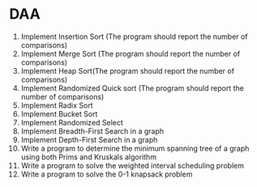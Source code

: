 # DAA

1. Implement Insertion Sort (The program should report the number of comparisons)
2. Implement Merge Sort (The program should report the number of comparisons)
3. Implement Heap Sort(The program should report the number of comparisons)
4. Implement Randomized Quick sort (The program should report the number of
comparisons)
4. Implement Radix Sort
5. Implement Bucket Sort
6. Implement Randomized Select
7. Implement Breadth-First Search in a graph
8. Implement Depth-First Search in a graph
9. Write a program to determine the minimum spanning tree of a graph using both Prims
and Kruskals algorithm
10. Write a program to solve the weighted interval scheduling problem
11. Write a program to solve the 0-1 knapsack problem
